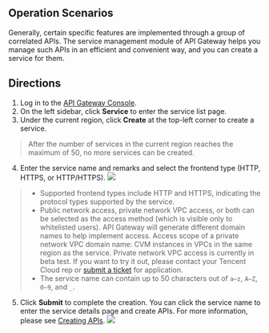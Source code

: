 ## Operation Scenarios
Generally, certain specific features are implemented through a group of correlated APIs. The service management module of API Gateway helps you manage such APIs in an efficient and convenient way, and you can create a service for them.

## Directions
1. Log in to the [API Gateway Console](https://console.cloud.tencent.com/apigateway/index?rid=1).
2. On the left sidebar, click **Service** to enter the service list page.
3. Under the current region, click **Create** at the top-left corner to create a service.
> After the number of services in the current region reaches the maximum of 50, no more services can be created.
4. Enter the service name and remarks and select the frontend type (HTTP, HTTPS, or HTTP/HTTPS).
![](https://main.qcloudimg.com/raw/c639838554162c971ce682416e877b9d.png)
>
>- Supported frontend types include HTTP and HTTPS, indicating the protocol types supported by the service.
>- Public network access, private network VPC access, or both can be selected as the access method (which is visible only to whitelisted users). API Gateway will generate different domain names to help implement access.
> Access scope of a private network VPC domain name: CVM instances in VPCs in the same region as the service.
Private network VPC access is currently in beta test. If you want to try it out, please contact your Tencent Cloud rep or [submit a ticket](https://console.cloud.tencent.com/workorder/category) for application.
>- The service name can contain up to 50 characters out of `a–z`, `A–Z`, `0–9`, and `_`.
5. Click **Submit** to complete the creation.
You can click the service name to enter the service details page and create APIs. For more information, please see [Creating APIs](https://intl.cloud.tencent.com/document/product/628/11795).
![](https://main.qcloudimg.com/raw/fe3a6726c9abfe5095e86c91c1d0382e.png)



